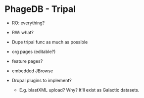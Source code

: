 # PhageDB - Tripal

- RO: everything?
- RW: what?

- Dupe tripal func as much as possible
- org pages (editable?)
- feature pages?
- embedded JBrowse
- Drupal plugins to implement?
    - E.g. blastXML upload? Why? It'll exist as Galactic datasets.
